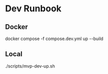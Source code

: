 # Dev Runbook
## Docker
docker compose -f compose.dev.yml up --build
## Local
./scripts/mvp-dev-up.sh
